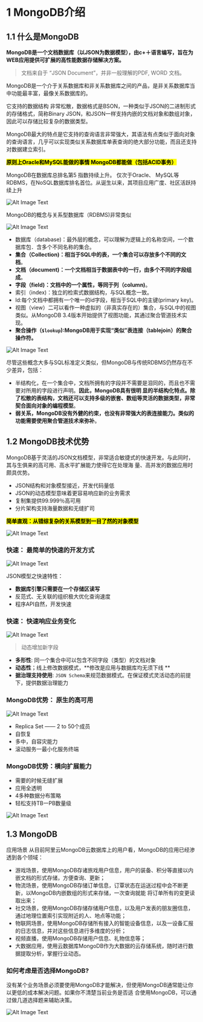 # **1 MongoDB介绍**

## **1.1 什么是MongoDB**

**MongoDB是一个文档数据库（以JSON为数据模型），由c+＋语言编写，旨在为WEB应用提供可扩展的高性能数据存储解决方案。** 

> 文档来自于 “JSON Document”，并非一般理解的PDF, WORD 文档。 

MongoDB是一个介于关系数据库和非关系数据库之间的产品，是非关系数据库当中功能最丰富，最像关系数据库的。

它支持的数据结构 非常松散，数据格式是BSON，一种类似于JSON的二进制形式的存储格式，简称Binary JSON，和JSON一样支持内嵌的文档对象和数组对象，因此可以存储比较复杂的数据类型。

MongoDB最大的特点是它支持的查询语言非常强大，其语法有点类似于面向对象的查询语言，几乎可以实现类似关系数据库单表查询的绝大部分功能，而且还支持对数据建立索引。

**<mark>原则上Oracle和MySQL能做的事情 MongoDB都能做（包括ACID事务）</mark>**

MongoDB在数据库总排名第5 指数持续上升。 仅次于Oracle、 MySQL等RDBMS，在NoSQL数据库排名首位。从诞生以来，其项目应用广度、社区活跃持续上升

![Alt Image Text](../images/mon1_1_1.png "Body image")

MongoDB的概念与关系型数据库（RDBMS)非常类似

![Alt Image Text](../images/mon1_1_2.png "Body image")

* 数据库（database)：最外层的概念，可以理解为逻辑上的名称空间，一个数据库包．含多个不同名称的集合。 
* **集合（Collection)：相当于SQL中的表，一个集合可以存放多个不同的文档**。 
* **文档（document)：一个文档相当于数据表中的一行，由多个不同的字段组成**。 
* **字段（field)：文档中的一个属性，等同于列（column)**。 
* 索引（index)：独立的检索式数据结构，与SQL概念一致。 
* Id:每个文档中都拥有一个唯一的id字段，相当于SQL中的主键(primary key)。 
* 视图（view）二可以看作一种虚拟的（非真实存在的）集合，与SQL中的视图类似。从MongoDB 3.4版本开始提供了视图功能，其通过聚合管道技术实现。 
* **聚合操作（`$lookup`):MongoDB用于实现“类似”表连接（tablejoin）的聚合操作符。** 

![Alt Image Text](../images/mon1_1_3.png "Body image")


尽管这些概念大多与SQL标准定义类似，但MongoDB与传统RDBMS仍然存在不少差异，包括： 

* 半结构化，在一个集合中，文档所拥有的字段并不需要是泪同的，而且也不需要对所用的字段进行声明。**因此，MongoDB具有很明 显的半结构化特点。除了松散的表结构，文档还可以支持多级的嵌套、数组等灵活的数据类型，非常契合面向对象的编程模型**。 
* **弱关系，MongoDB没有外健的约束，也没有非常强大的表连接能力。类似的功能需要使用聚合管道技术来弥补**。 


## **1.2 MongoDB技术优势**

MongoDB基于灵活的JSON文档模型，非常适合敏捷式的快速开发。与此同时，其与生俱来的高可用、高水平扩展能力使得它在处理海 量、高并发的数据应用时颇具优势。 

* JSON结构和对象模型接近，开发代码量低 
* JSON的动态模型意味着更容易响应新的业务需求
* 复制集提供99.999％高可用 
* 分片架构支持海量数据和无缝扩司 

**<mark>简单直观：从错综复杂的关系模型到一目了然的对象模型 </mark>**

![Alt Image Text](../images/mon1_1_4.png "Body image")

### **快速： 最简单的快速的开发方式**

![Alt Image Text](../images/mon1_1_5.png "Body image")

JSON模型之快速特性： 

* **数据库引擎只需要在一个存储区读写** 
* 反范式、无关联的组织极大优化查询速度 
* 程序API自然，开发快速 

### **快速： 快速响应业务变化**

![Alt Image Text](../images/mon1_1_6.png "Body image")

> 动态增加新字段

* **多形性**: 同一个集合中可以包含不同字段（类型）的文档对象 
* **动态性**；线上修改数据模式，**修改是应用与数据库均无须下线 **
* **据治理支持使用**: `JSON Schema`来规范数据模式。在保证模式灵活动态的前提下，提供数据治理能力 

### **MongoDB优势： 原生的高可用**

![Alt Image Text](../images/mon1_1_7.png "Body image")

* Replica Set —— 2 to 50个成员 
* 自恢复 
* 多中，自容灾能力 
* 滚动服务一最小化服务终端 


### **MongoDB优势：横向扩展能力**

* 需要的时候无缝扩展 
* 应用全透明 
* 4多种数据分布策略 
* 轻松支持TB一PB数量级 

![Alt Image Text](../images/mon1_1_8.png "Body image")



## **1.3 MongoDB**

应用场景 从目前阿里云MongoDB云数据库上的用户看，MongoDB的应用已经渗透到各个领域： 

* 游戏场景，使用MongoDB存诸旅戏用户信息，用户的装备、积分等直接以内嵌文档的形式存储，方便查询、更新； 
* 物流场景，使用MongoDB存储订单信息，订覃状态在运送过程中会不断更新，以MongoDB内嵌数组的形式来存储，一次查询就能 将订单所有的变更读取出来； 
* 社交场景，使用MongoDB存储存储用户信息，以及用户发表的朋友圈信息，通过地理位置索引实现附近的人、地点等功能； 
* 物联网场景，使用MongoDB存储所有接入的智能设备信息，以及一设备汇报的日志信息，并对这些信息进行多维度的分析； 
* 视频直播，使用MongoDB存储用户信息、礼物信息等； 
* 大数据应用，使用云数据库MongoDB作为大数据的云存储系统，随时进行数据提取分析，掌握行业动态。


### **如何考虑是否选择MongoDB?** 

没有某个业务场景必须要使用MongoDB才能解决，但使用MongoDB通常能让你以更低的成本解决问题。如果你不清楚当前业务是否适 合使用MongoDB，可以通过做几道选择题来辅助决策。 

![Alt Image Text](../images/mon1_1_9.png "Body image")